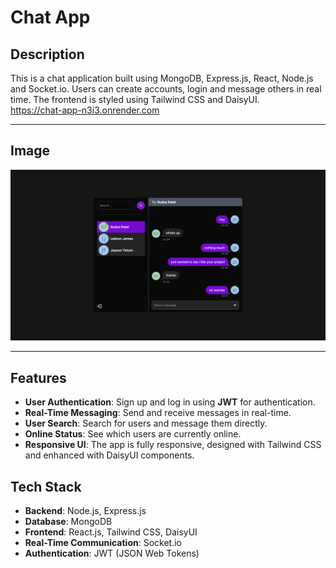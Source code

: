 # Chat App

## Description  
This is a chat application built using MongoDB, Express.js, React, Node.js and Socket.io. Users can create accounts, login and message others in real time. The frontend is styled using Tailwind CSS and DaisyUI. \
https://chat-app-n3i3.onrender.com

---

## Image  
![Chat Screenshot](./chat-screenshot.png)

---

## Features
 - **User Authentication**: Sign up and log in using **JWT** for authentication.
 - **Real-Time Messaging**: Send and receive messages in real-time.
 - **User Search**: Search for users and message them directly.
 - **Online Status**: See which users are currently online.
 - **Responsive UI**: The app is fully responsive, designed with Tailwind CSS and enhanced with DaisyUI components.

## Tech Stack
 - **Backend**: Node.js, Express.js
 - **Database**: MongoDB
 - **Frontend**: React.js, Tailwind CSS, DaisyUI
 - **Real-Time Communication**: Socket.io
 - **Authentication**: JWT (JSON Web Tokens)
